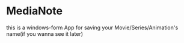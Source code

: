 # MediaNote

this is a windows-form App
for saving your Movie/Series/Animation's name(if you wanna see it later)
